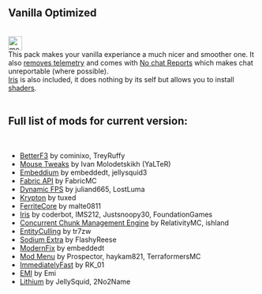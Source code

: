 <h2>Vanilla Optimized</h2>
</br>
<a href="https://modrinth.com/modpack/vanilla-optimized" target="_blank" rel="noreferrer noopener"><img alt="modrinth" height="28" src="https://cdn.jsdelivr.net/npm/@intergrav/devins-badges@2/assets/compact/available/modrinth_vector.svg"></a>
</br>
This pack makes your vanilla experiance a much nicer and smoother one. It also  <a href="https://modrinth.com/mod/no-telemetry">removes telemetry</a> and comes with <a href="https://modrinth.com/mod/no-chat-reports">No chat Reports</a> which makes chat unreportable (where possible).</br>
<a href="https://modrinth.com/mod/iris">Iris</a> is also included, it does nothing by its self but allows you to install <a href="https://modrinth.com/shaders">shaders</a>.
</br>
</br>
<h2>Full list of mods for current version:</h2>
</br>
<ul>
	<li><a href="https://modrinth.com/mod/8shC1gFX">BetterF3</a> by cominixo, TreyRuffy</li>
	<li><a href="https://modrinth.com/mod/aC3cM3Vq">Mouse Tweaks</a> by Ivan Molodetskikh (YaLTeR)</li>
	<li><a href="https://modrinth.com/mod/sk9rgfiA">Embeddium</a> by embeddedt, jellysquid3</li>
	<li><a href="https://modrinth.com/mod/P7dR8mSH">Fabric API</a> by FabricMC</li>
	<li><a href="https://modrinth.com/mod/LQ3K71Q1">Dynamic FPS</a> by juliand665, LostLuma</li>
	<li><a href="https://modrinth.com/mod/fQEb0iXm">Krypton</a> by tuxed</li>
	<li><a href="https://modrinth.com/mod/uXXizFIs">FerriteCore</a> by malte0811</li>
	<li><a href="https://modrinth.com/mod/YL57xq9U">Iris</a> by coderbot, IMS212, Justsnoopy30, FoundationGames</li>
	<li><a href="https://modrinth.com/mod/VSNURh3q">Concurrent Chunk Management Engine</a> by RelativityMC, ishland</li>
	<li><a href="https://modrinth.com/mod/NNAgCjsB">EntityCulling</a> by tr7zw</li>
	<li><a href="https://modrinth.com/mod/PtjYWJkn">Sodium Extra</a> by FlashyReese</li>
	<li><a href="https://modrinth.com/mod/nmDcB62a">ModernFix</a> by embeddedt</li>
	<li><a href="https://modrinth.com/mod/mOgUt4GM">Mod Menu</a> by Prospector, haykam821, TerraformersMC</li>
	<li><a href="https://modrinth.com/mod/5ZwdcRci">ImmediatelyFast</a> by RK_01</li>
	<li><a href="https://modrinth.com/mod/fRiHVvU7">EMI</a> by Emi</li>
	<li><a href="https://modrinth.com/mod/gvQqBUqZ">Lithium</a> by JellySquid, 2No2Name</li>
</ul>
